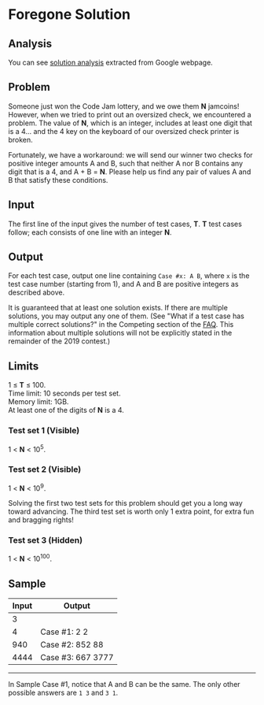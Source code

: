 # Foregone Solution

## Analysis

You can see [solution analysis](/Qualification%20Round/Foregone%20Solution/analysis.md) extracted from Google webpage.

## Problem

Someone just won the Code Jam lottery, and we owe them **N** jamcoins! However, when we tried to print out an oversized check, we encountered a problem. The value of **N**, which is an integer, includes at least one digit that is a 4... and the 4 key on the keyboard of our oversized check printer is broken.

Fortunately, we have a workaround: we will send our winner two checks for positive integer amounts A and B, such that neither A nor B contains any digit that is a 4, and A + B = **N**. Please help us find any pair of values A and B that satisfy these conditions.

## Input

The first line of the input gives the number of test cases, **T**. **T** test cases follow; each consists of one line with an integer **N**.

## Output

For each test case, output one line containing `Case #x: A B`, where `x` is the test case number (starting from 1), and A and B are positive integers as described above.

It is guaranteed that at least one solution exists. If there are multiple solutions, you may output any one of them. (See "What if a test case has multiple correct solutions?" in the Competing section of the [FAQ](https://codingcompetitions.withgoogle.com/codejam/faq). This information about multiple solutions will not be explicitly stated in the remainder of the 2019 contest.)

## Limits

1 ≤ **T** ≤ 100.<br>
Time limit: 10 seconds per test set.<br>
Memory limit: 1GB.<br>
At least one of the digits of **N** is a 4.<br>

### Test set 1 (Visible)

1 < **N** < 10<sup>5</sup>.

### Test set 2 (Visible)

1 < **N** < 10<sup>9</sup>.

Solving the first two test sets for this problem should get you a long way toward advancing. The third test set is worth only 1 extra point, for extra fun and bragging rights!

### Test set 3 (Hidden)

1 < **N** < 10<sup>100</sup>.

## Sample

| Input | Output            |
| ----- | ----------------- |
| 3     |                   |
| 4     | Case #1: 2 2      |
| 940   | Case #2: 852 88   |
| 4444  | Case #3: 667 3777 |

---

In Sample Case #1, notice that A and B can be the same. The only other possible answers are `1 3` and `3 1`.
